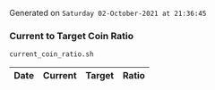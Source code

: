 Generated on `Saturday 02-October-2021 at 21:36:45`

### Current to Target Coin Ratio
`current_coin_ratio.sh`

Date|Current|Target|Ratio
---|---|---|---
